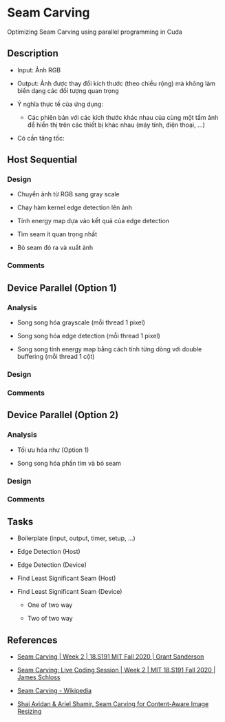 # Seam Carving

Optimizing Seam Carving using parallel programming in Cuda

## Description

- Input: Ảnh RGB

- Output: Ảnh được thay đổi kích thước (theo chiều rộng) mà không làm biến dạng các đối tượng quan trọng

- Ý nghĩa thực tế của ứng dụng: 
    
    + Các phiên bản với các kích thước khác nhau của cùng một tấm ảnh để hiển thị trên các thiết bị khác nhau (máy tính, điện thoại, ...)

- Có cần tăng tốc: 

## Host Sequential 

### Design

- Chuyển ảnh từ RGB sang gray scale

- Chạy hàm kernel edge detection lên ảnh

- Tính energy map dựa vào kết quả của edge detection

- Tìm seam ít quan trọng nhất

- Bỏ seam đó ra và xuất ảnh

### Comments

## Device Parallel (Option 1)

### Analysis

- Song song hóa grayscale (mỗi thread 1 pixel)

- Song song hóa edge detection (mỗi thread 1 pixel)

- Song song tính energy map bằng cách tính từng dòng với double buffering (mỗi thread 1 cột)

### Design

### Comments

## Device Parallel (Option 2)

### Analysis

- Tối ưu hóa như (Option 1)

- Song song hóa phần tìm và bỏ seam

### Design

### Comments

## Tasks

- Boilerplate (input, output, timer, setup, ...)

- Edge Detection (Host)

- Edge Detection (Device)

- Find Least Significant Seam (Host)

- Find Least Significant Seam (Device)

    + One of two way

    + Two of two way

## References

- [Seam Carving | Week 2 | 18.S191 MIT Fall 2020 | Grant Sanderson](https://www.youtube.com/watch?v=rpB6zQNsbQU)

- [Seam Carving: Live Coding Session | Week 2 | MIT 18.S191 Fall 2020 | James Schloss](https://www.youtube.com/watch?v=ALcohd1q3dk)

- [Seam Carving - Wikipedia](https://en.wikipedia.org/wiki/Seam_carving)

- [Shai Avidan & Ariel Shamir, Seam Carving for Content-Aware Image Resizing](https://perso.crans.org/frenoy/matlab2012/seamcarving.pdf)
